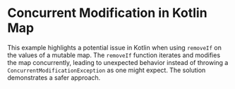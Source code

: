 # Concurrent Modification in Kotlin Map
This example highlights a potential issue in Kotlin when using `removeIf` on the values of a mutable map.  The `removeIf` function iterates and modifies the map concurrently, leading to unexpected behavior instead of throwing a `ConcurrentModificationException` as one might expect.  The solution demonstrates a safer approach.